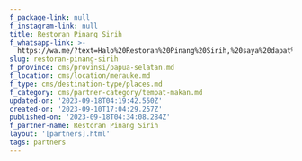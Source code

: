 ```yaml
---
f_package-link: null
f_instagram-link: null
title: Restoran Pinang Sirih
f_whatsapp-link: >-
  https://wa.me/?text=Halo%20Restoran%20Pinang%20Sirih,%20saya%20dapat%20info%20dari%20@loocale.id%20dan%20punya%20pertanyaan
slug: restoran-pinang-sirih
f_province: cms/provinsi/papua-selatan.md
f_location: cms/location/merauke.md
f_type: cms/destination-type/places.md
f_category: cms/partner-category/tempat-makan.md
updated-on: '2023-09-18T04:19:42.550Z'
created-on: '2023-09-10T17:04:29.257Z'
published-on: '2023-09-18T04:34:08.284Z'
f_partner-name: Restoran Pinang Sirih
layout: '[partners].html'
tags: partners
---
```




